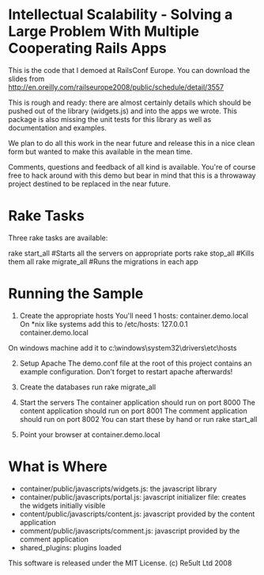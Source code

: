 Intellectual Scalability - Solving a Large Problem With Multiple Cooperating Rails Apps
=======================================================================================

This is the code that I demoed at RailsConf Europe. You can download the slides from http://en.oreilly.com/railseurope2008/public/schedule/detail/3557


This is rough and ready: there are almost certainly details which should be pushed out of the library (widgets.js) and into the apps we wrote. This package is also missing the unit tests for this library as well as documentation and examples.

We plan to do all this work in the near future and release this in a nice clean form but wanted to make this available in the mean time.

Comments, questions and feedback of all kind is available. You're of course free to hack around with this demo but bear in mind that this is a throwaway project destined to be replaced in the near future.

Rake Tasks
==========

Three rake tasks are available:

rake start\_all #Starts all the servers on appropriate ports
rake stop\_all #Kills them all
rake migrate\_all #Runs the migrations in each app

Running the Sample
===================

1. Create the appropriate hosts
  You'll need 1 hosts: container.demo.local
  On *nix like systems add this to /etc/hosts:
  127.0.0.1       container.demo.local
  
  On windows machine add it to c:\windows\system32\drivers\etc\hosts
  
2. Setup Apache
  The demo.conf file at the root of this project contains an example configuration.
  Don't forget to restart apache afterwards!

3. Create the databases
  run rake migrate_all

4. Start the servers
  The container application should run on port 8000
  The content application should run on port 8001
  The comment application should run on port 8002
  You can start these by hand or run rake start\_all
  
5. Point your browser at container.demo.local

What is Where
=============

* container/public/javascripts/widgets.js: the javascript library
* container/public/javascripts/portal.js: javascript initializer file: creates the widgets initially visible
* content/public/javascripts/content.js: javascript provided by the content application
* comment/public/javascripts/comment.js: javascript provided by the comment application
* shared\_plugins: plugins loaded


This software is released under the MIT License. (c) Re5ult Ltd 2008
